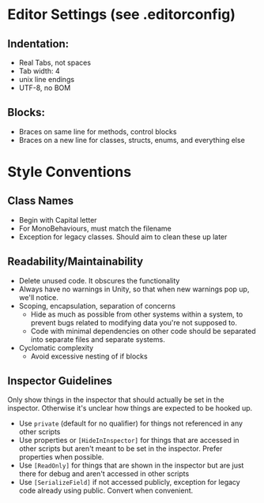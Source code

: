 # Editor Settings (see .editorconfig)

## Indentation:
  * Real Tabs, not spaces
  * Tab width: 4
  * unix line endings
  * UTF-8, no BOM

## Blocks:
  * Braces on same line for methods, control blocks
  * Braces on a new line for classes, structs, enums, and everything else

# Style Conventions

## Class Names
  * Begin with Capital letter
  * For MonoBehaviours, must match the filename
  * Exception for legacy classes. Should aim to clean these up later

## Readability/Maintainability

  * Delete unused code. It obscures the functionality
  * Always have no warnings in Unity, so that when new warnings pop up, we'll notice.
  * Scoping, encapsulation, separation of concerns
    * Hide as much as possible from other systems within a system, to   prevent bugs related to modifying data you're not supposed to.
    * Code with minimal dependencies on other code should be separated into separate files and separate systems.
  * Cyclomatic complexity
    * Avoid excessive nesting of if blocks

## Inspector Guidelines

Only show things in the inspector that should actually be set in the inspector. Otherwise it's unclear how things are expected to be hooked up.

* Use `private` (default for no qualifier) for things not referenced in any other scripts
* Use properties or `[HideInInspector]` for things that are accessed in other scripts but aren't meant to be set in the inspector. Prefer properties when possible.
* Use `[ReadOnly]` for things that are shown in the inspector but are just there for debug and aren't accessed in other scripts
* Use `[SerializeField]` if not accessed publicly, exception for legacy code already using public. Convert when convenient.
